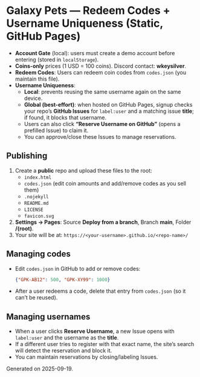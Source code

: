 # Galaxy Pets — Redeem Codes + Username Uniqueness (Static, GitHub Pages)

- **Account Gate** (local): users must create a demo account before entering (stored in `localStorage`).
- **Coins-only** prices (1 USD = 100 coins). Discord contact: **wkeysilver**.
- **Redeem Codes**: Users can redeem coin codes from `codes.json` (you maintain this file).
- **Username Uniqueness**:
  - **Local**: prevents reusing the same username again on the same device.
  - **Global (best-effort)**: when hosted on GitHub Pages, signup checks your repo’s **GitHub Issues** for `label:user` and a matching issue **title**; if found, it blocks that username.
  - Users can also click **“Reserve Username on GitHub”** (opens a prefilled Issue) to claim it.
  - You can approve/close these Issues to manage reservations.

## Publishing
1. Create a **public** repo and upload these files to the root:
   - `index.html`
   - `codes.json` (edit coin amounts and add/remove codes as you sell them)
   - `.nojekyll`
   - `README.md`
   - `LICENSE`
   - `favicon.svg`
2. **Settings → Pages**: Source **Deploy from a branch**, Branch **main**, Folder **/(root)**.
3. Your site will be at: `https://<your-username>.github.io/<repo-name>/`

## Managing codes
- Edit `codes.json` in GitHub to add or remove codes:
  ```json
  {"GPK-AB12": 500, "GPK-XY99": 1000}
  ```
- After a user redeems a code, delete that entry from `codes.json` (so it can’t be reused).

## Managing usernames
- When a user clicks **Reserve Username**, a new Issue opens with `label:user` and the username as the **title**.
- If a different user tries to register with that exact name, the site’s search will detect the reservation and block it.
- You can maintain reservations by closing/labeling Issues.

Generated on 2025-09-19.
